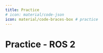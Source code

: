 ```yaml
---
title: Practice
# icon: material/code-json
icon: material/code-braces-box # practice
---
```


 

# Practice - ROS 2


